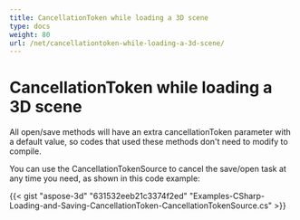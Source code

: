 ```yaml
---
title: CancellationToken while loading a 3D scene
type: docs
weight: 80
url: /net/cancellationtoken-while-loading-a-3d-scene/
---
```


# **CancellationToken while loading a 3D scene**
All open/save methods will have an extra cancellationToken parameter with a default value, so codes that used these methods don't need to modify to compile.

You can use the CancellationTokenSource to cancel the save/open task at any time you need, as shown in this code example:

{{< gist "aspose-3d" "631532eeb21c3374f2ed" "Examples-CSharp-Loading-and-Saving-CancellationToken-CancellationTokenSource.cs" >}}
